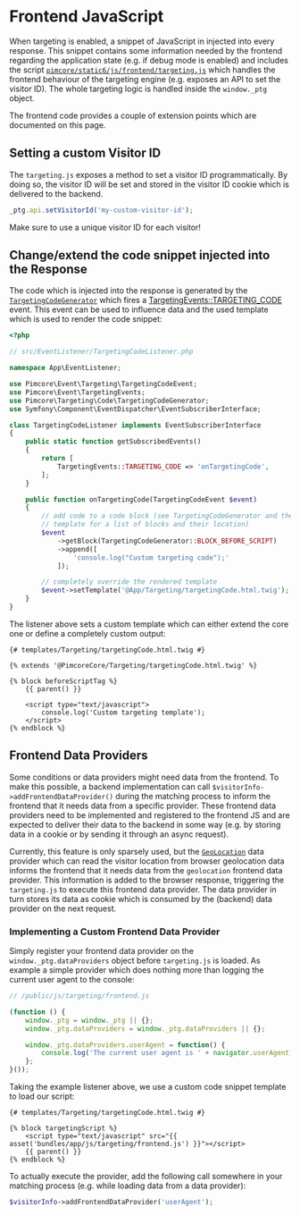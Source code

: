 # Frontend JavaScript

When targeting is enabled, a snippet of JavaScript in injected into every response. This snippet contains some information
needed by the frontend regarding the application state (e.g. if debug mode is enabled) and includes the script
[`pimcore/static6/js/frontend/targeting.js`](https://github.com/pimcore/pimcore/blob/master/bundles/CoreBundle/Resources/public/js/targeting.js)
which handles the frontend behaviour of the targeting engine (e.g. exposes an API to set the visitor ID). The whole targeting
logic is handled inside the `window._ptg` object. 

The frontend code provides a couple of extension points which are documented on this page.


## Setting a custom Visitor ID

The `targeting.js` exposes a method to set a visitor ID programmatically. By doing so, the visitor ID will be set and stored
in the visitor ID cookie which is delivered to the backend.

```js
_ptg.api.setVisitorId('my-custom-visitor-id');
```

<div class="alert alert-warning">
Make sure to use a unique visitor ID for each visitor!
</div> 


## Change/extend the code snippet injected into the Response 

The code which is injected into the response is generated by the [`TargetingCodeGenerator`](https://github.com/pimcore/pimcore/blob/master/lib/Targeting/Code/TargetingCodeGenerator.php)
which fires a [TargetingEvents::TARGETING_CODE](https://github.com/pimcore/pimcore/blob/master/lib/Event/TargetingEvents.php#L30)
event. This event can be used to influence data and the used template which is used to render the code snippet:


```php
<?php

// src/EventListener/TargetingCodeListener.php

namespace App\EventListener;

use Pimcore\Event\Targeting\TargetingCodeEvent;
use Pimcore\Event\TargetingEvents;
use Pimcore\Targeting\Code\TargetingCodeGenerator;
use Symfony\Component\EventDispatcher\EventSubscriberInterface;

class TargetingCodeListener implements EventSubscriberInterface
{
    public static function getSubscribedEvents()
    {
        return [
            TargetingEvents::TARGETING_CODE => 'onTargetingCode',
        ];
    }

    public function onTargetingCode(TargetingCodeEvent $event)
    {
        // add code to a code block (see TargetingCodeGenerator and the default
        // template for a list of blocks and their location)
        $event
            ->getBlock(TargetingCodeGenerator::BLOCK_BEFORE_SCRIPT)
            ->append([
                'console.log("Custom targeting code");'
            ]);

        // completely override the rendered template
        $event->setTemplate('@App/Targeting/targetingCode.html.twig');
    }
}
```

The listener above sets a custom template which can either extend the core one or define a completely custom output:

```twig
{# templates/Targeting/targetingCode.html.twig #} 

{% extends '@PimcoreCore/Targeting/targetingCode.html.twig' %}

{% block beforeScriptTag %}
    {{ parent() }}

    <script type="text/javascript">
        console.log('Custom targeting template');
    </script>
{% endblock %}
```

## Frontend Data Providers

Some conditions or data providers might need data from the frontend. To make this possible, a backend implementation can
call `$visitorInfo->addFrontendDataProvider()` during the matching process to inform the frontend that it needs data from
a specific provider. These frontend data providers need to be implemented and registered to the frontend JS and are expected
to deliver their data to the backend in some way (e.g. by storing data in a cookie or by sending it through an async request).

Currently, this feature is only sparsely used, but the [`GeoLocation`](https://github.com/pimcore/pimcore/blob/master/lib/Targeting/DataProvider/GeoLocation.php)
data provider which can read the visitor location from browser geolocation data informs the frontend that it needs data
from the `geolocation` frontend data provider. This information is added to the browser response, triggering the `targeting.js`
to execute this frontend data provider. The data provider in turn stores its data as cookie which is consumed by the (backend)
data provider on the next request.


### Implementing a Custom Frontend Data Provider

Simply register your frontend data provider on the `window._ptg.dataProviders` object before `targeting.js` is loaded. As
example a simple provider which does nothing more than logging the current user agent to the console:

```js
// /public/js/targeting/frontend.js

(function () {
    window._ptg = window._ptg || {};
    window._ptg.dataProviders = window._ptg.dataProviders || {};

    window._ptg.dataProviders.userAgent = function() {
        console.log('The current user agent is ' + navigator.userAgent);
    };
}());
```

Taking the example listener above, we use a custom code snippet template to load our script:

```twig
{# templates/Targeting/targetingCode.html.twig #} 

{% block targetingScript %}
    <script type="text/javascript" src="{{ asset('bundles/app/js/targeting/frontend.js') }}"></script>
    {{ parent() }}
{% endblock %}
```

To actually execute the provider, add the following call somewhere in your matching process (e.g. while loading data from
a data provider):

```php
$visitorInfo->addFrontendDataProvider('userAgent');
```
